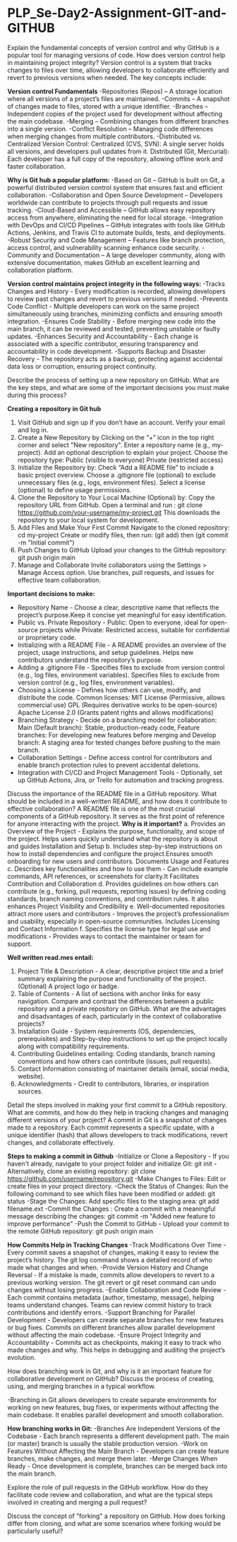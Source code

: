 # PLP_Se-Day2-Assignment-GIT-and-GITHUB

Explain the fundamental concepts of version control and why GitHub is a popular tool for managing versions of code. How does version control help in maintaining project integrity?
Version control is a system that tracks changes to files over time, allowing developers to collaborate efficiently and revert to previous versions when needed. The key concepts include:

**Version control Fundamentals**
-Repositories (Repos) – A storage location where all versions of a project’s files are maintained.
-Commits – A snapshot of changes made to files, stored with a unique identifier.
-Branches – Independent copies of the project used for development without affecting the main codebase.
-Merging – Combining changes from different branches into a single version.
-Conflict Resolution – Managing code differences when merging changes from multiple contributors.
-Distributed vs. Centralized Version Control:
            Centralized (CVS, SVN): A single server holds all versions, and developers pull updates from it.
            Distributed (Git, Mercurial): Each developer has a full copy of the repository, allowing offline work and faster collaboration.
            
  **Why is Git hub a popular platform:**
-Based on Git – GitHub is built on Git, a powerful distributed version control system that ensures fast and efficient collaboration.
-Collaboration and Open Source Development – Developers worldwide can contribute to projects through pull requests and issue tracking.
-Cloud-Based and Accessible – GitHub allows easy repository access from anywhere, eliminating the need for local storage.
-Integration with DevOps and CI/CD Pipelines – GitHub integrates with tools like GitHub Actions, Jenkins, and Travis CI to automate builds, tests, and deployments.
-Robust Security and Code Management – Features like branch protection, access control, and vulnerability scanning enhance code security.
-Community and Documentation – A large developer community, along with extensive documentation, makes GitHub an excellent learning and collaboration platform.

**Version control maintains project integrity in the following ways:**
-Tracks Changes and History - Every modification is recorded, allowing developers to review past changes and revert to previous versions if needed.
-Prevents Code Conflict - Multiple developers can work on the same project simultaneously using branches, minimizing conflicts and ensuring smooth integration.
-Ensures Code Stability - Before merging new code into the main branch, it can be reviewed and tested, preventing unstable or faulty updates.
-Enhances Security and Accountability - Each change is associated with a specific contributor, ensuring transparency and accountability in code development.
-Supports Backup and Disaster Recovery - The repository acts as a backup, protecting against accidental data loss or corruption, ensuring project continuity.

Describe the process of setting up a new repository on GitHub. What are the key steps, and what are some of the important decisions you must make during this process?

**Creating a repository in Git hub**
1. Visit GitHub and sign up if you don’t have an account. Verify your email and log in.
2. Create a New Repository by Clicking on the “+” icon in the top right corner and select "New repository".
   Enter a repository name (e.g., my-project).
   Add an optional description to explain your project.
   Choose the repository type:
   Public (visible to everyone)
   Private (restricted access)
3. Initialize the Repository by:
   Check “Add a README file” to include a basic project overview.
   Choose a .gitignore file (optional) to exclude unnecessary files (e.g., logs, environment files).
   Select a license (optional) to define usage permissions.
4. Clone the Repository to Your Local Machine (Optional) by:
   Copy the repository URL from GitHub.
   Open a terminal and run : git clone https://github.com/your-username/my-project.git
   This downloads the repository to your local system for development.
5. Add Files and Make Your First Commit
   Navigate to the cloned repository: cd my-project
   Create or modify files, then run: (git add) then (git commit -m "Initial commit")
6. Push Changes to GitHub
   Upload your changes to the GitHub repository: git push origin main
7. Manage and Collaborate
   Invite collaborators using the Settings > Manage Access option.
   Use branches, pull requests, and issues for effective team collaboration.

**Important decisions to make:**
 - Repository Name - Choose a clear, descriptive name that reflects the project’s purpose.Keep it concise yet meaningful for easy identification.
 - Public vs. Private Repository - Public: Open to everyone, ideal for open-source projects while Private: Restricted access, suitable for confidential or proprietary code.
 - Initializing with a README File - A README provides an overview of the project, usage instructions, and setup guidelines. Helps new contributors understand the 
   repository’s purpose.
 - Adding a .gitignore File - Specifies files to exclude from version control (e.g., log files, environment variables). Specifies files to exclude from version control          (e.g., log files, environment variables).
 - Choosing a License - Defines how others can use, modify, and distribute the code.
                        Common licenses: MIT License (Permissive, allows commercial use)
                                         GPL (Requires derivative works to be open-source)
                                         Apache License 2.0 (Grants patent rights and allows modifications)
 - Branching Strategy - Decide on a branching model for collaboration: Main (Default branch): Stable, production-ready code, Feature branches: For developing new features 
   before merging and Develop branch: A staging area for tested changes before pushing to the main branch.
 - Collaboration Settings - Define access control for contributors and enable branch protection rules to prevent accidental deletions.
 - Integration with CI/CD and Project Management Tools - Optionally, set up GitHub Actions, Jira, or Trello for automation and tracking progress.


Discuss the importance of the README file in a GitHub repository. What should be included in a well-written README, and how does it contribute to effective collaboration?
A README file is one of the most crucial components of a GitHub repository. It serves as the first point of reference for anyone interacting with the project.
**Why is it important?**
a. Provides an Overview of the Project - Explains the purpose, functionality, and scope of the project. Helps users quickly understand what the repository is about and
guides Installation and Setup
b. Includes step-by-step instructions on how to install dependencies and configure the project.Ensures smooth onboarding for new users and contributors. Documents Usage and Features
c. Describes key functionalities and how to use them - Can include example commands, API references, or screenshots for clarity.It Facilitates Contribution and Collaboration
d. Provides guidelines on how others can contribute (e.g., forking, pull requests, reporting issues) by defining coding standards, branch naming conventions, and contribution rules. It also enhances Project Visibility and Credibility
e. Well-documented repositories attract more users and contributors - Improves the project’s professionalism and usability, especially in open-source communities.
Includes Licensing and Contact Information
f. Specifies the license type for legal use and modifications - Provides ways to contact the maintainer or team for support.

**Well written read.mes entail:**
1. Project Title & Description - A clear, descriptive project title and a brief summary explaining the purpose and functionality of the project.
(Optional) A project logo or badge.
2. Table of Contents - A list of sections with anchor links for easy navigation.
Compare and contrast the differences between a public repository and a private repository on GitHub. What are the advantages and disadvantages of each, particularly in the context of collaborative projects?
3. Installation Guide - System requirements (OS, dependencies, prerequisites) and Step-by-step instructions to set up the project locally along with compatibility requirements.
4. Contributing Guidelines entailing: Coding standards, branch naming conventions and how others can contribute (issues, pull requests).
5. Contact Information consisting of maintainer details (email, social media, website).
6. Acknowledgments - Credit to contributors, libraries, or inspiration sources.

 
Detail the steps involved in making your first commit to a GitHub repository. What are commits, and how do they help in tracking changes and managing different versions of your project?
A commit in Git is a snapshot of changes made to a repository. Each commit represents a specific update, with a unique identifier (hash) that allows developers to track modifications, revert changes, and collaborate effectively.

**Steps to making a commit in Github**
-Initialize or Clone a Repository - If you haven't already, navigate to your project folder and initialize Git: git init
-Alternatively, clone an existing repository: git clone https://github.com/username/repository.git
-Make Changes to Files: Edit or create files in your project directory.
-Check the Status of Changes: Run the following command to see which files have been modified or added: git status
-Stage the Changes: Add specific files to the staging area: git add filename.ext
-Commit the Changes : Create a commit with a meaningful message describing the changes: git commit -m "Added new feature to improve performance"
-Push the Commit to GitHub - Upload your commit to the remote GitHub repository: git push origin main

**How Commits Help in Tracking Changes**
-Track Modifications Over Time - Every commit saves a snapshot of changes, making it easy to review the project’s history. The git log command shows a detailed record of who made what changes and when.
-Provide Version History and Change Reversal - If a mistake is made, commits allow developers to revert to a previous working version. The git revert or git reset command can undo changes without losing progress.
-Enable Collaboration and Code Review - Each commit contains metadata (author, timestamp, message), helping teams understand changes. Teams can review commit history to track contributions and identify errors.
-Support Branching for Parallel Development - Developers can create separate branches for new features or bug fixes. Commits on different branches allow parallel development without affecting the main codebase.
-Ensure Project Integrity and Accountability - Commits act as checkpoints, making it easy to track who made changes and why. This helps in debugging and auditing the project’s evolution.


How does branching work in Git, and why is it an important feature for collaborative development on GitHub? Discuss the process of creating, using, and merging branches in a typical workflow.

-Branching in Git allows developers to create separate environments for working on new features, bug fixes, or experiments without affecting the main codebase. It enables parallel development and smooth collaboration.

**How branching works in Git:**
-Branches Are Independent Versions of the Codebase - Each branch represents a different development path. The main (or master) branch is usually the stable production version.
-Work on Features Without Affecting the Main Branch - Developers can create feature branches, make changes, and merge them later.
-Merge Changes When Ready - Once development is complete, branches can be merged back into the main branch.



Explore the role of pull requests in the GitHub workflow. How do they facilitate code review and collaboration, and what are the typical steps involved in creating and merging a pull request?

Discuss the concept of "forking" a repository on GitHub. How does forking differ from cloning, and what are some scenarios where forking would be particularly useful?
